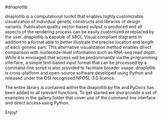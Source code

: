 #dnaplotlib

dnaplotlib is a computational toolkit that enables highly customizable visualization of individual genetic constructs and libraries of design variants. Publication quality vector-based output is produced and all aspects of the rendering process can be easily customized or replaced by the user. dnaplotlib is capable of SBOL Visual compliant diagrams in addition to a format able to better illustrate the precise location and length of each genetic part. This alternative visualization method enables direct comparison with nucleotide-level information such as RNA-seq read depth. While it is envisaged that access will be predominantly via the programming interface, a simple text-based input format that can be processed by a command-line script is also provided to facilitate broader usage. dnaplotlib is cross-platform and open-source software developed using Python and released under the OSI recognised NPOSL-3.0 licence.

The entire library is contained within the dnaplotlib.py file and PyDocs has been added to all relevant functions. To get started we also provide a set of examples in the gallery folder that cover use of the command line interface and direct access using Python.

Enjoy!
